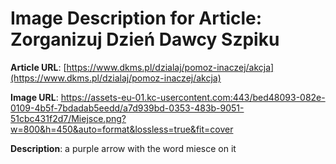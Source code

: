 # Image Description for Article: Zorganizuj Dzień Dawcy Szpiku
**Article URL**: [https://www.dkms.pl/dzialaj/pomoz-inaczej/akcja](https://www.dkms.pl/dzialaj/pomoz-inaczej/akcja)

**Image URL**: https://assets-eu-01.kc-usercontent.com:443/bed48093-082e-0109-4b5f-7bdadab5eedd/a7d939bd-0353-483b-9051-51cbc431f2d7/Miejsce.png?w=800&h=450&auto=format&lossless=true&fit=cover

**Description**: a purple arrow with the word miesce on it
